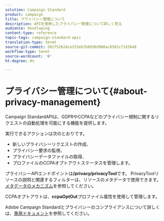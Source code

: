 ```yaml
---
solution: Campaign Standard
product: campaign
title: プライバシー管理について
description: APIを使用したプライバシー管理について詳しく見る
audience: developing
content-type: reference
topic-tags: campaign-standard-apis
translation-type: tm+mt
source-git-commit: 501f52624ce253eb7b0d36d908ac8502cf1d3b48
workflow-type: tm+mt
source-wordcount: '0'
ht-degree: 0%

---
```



# プライバシー管理について{#about-privacy-management}

Campaign StandardAPIは、GDPRやCCPAなどのプライバシー規制に関するリクエストの自動処理を可能にする機能を提供します。

実行できるアクションは次のとおりです。

* 新しいプライバシーリクエストの作成、
* プライバシー要求の監視、
* プライバシーデータファイルの取得、
* プロファイルのCCPAオプトアウトステータスを管理します。

プライバシーAPIエンドポイントは&#x200B;**/privacy/privacyTool**&#x200B;です。 PrivacyToolリソースの説明と関連するフィルターは、リソースのメタデータで使用できます。 [メタデータのメカニズム](../../api/using/metadata-mechanism.md)を参照してください。

CCPAオプトアウトは、**ccpaOptOut**&#x200B;プロファイル属性を使用して管理します。

Adobe Campaign Standardとプライバシーのコンプライアンスについて詳しくは、[専用ドキュメント](https://helpx.adobe.com/jp/campaign/kb/acs-privacy.html)を参照してください。
